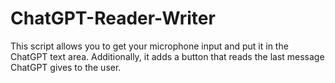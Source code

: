 # ChatGPT-Reader-Writer
This script allows you to get your microphone input and put it in the ChatGPT text area. Additionally, it adds a button that reads the last message ChatGPT gives to the user.
